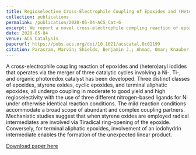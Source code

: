 ```yaml
---
title: Regioselective Cross-Electrophile Coupling of Epoxides and (Hetero)aryl Iodides via Ni/Ti/Photoredox Catalysis
collection: publications
permalink: /publication/2020-05-04-ACS_Cat-6
excerpt: We report a novel cross-electrophile compling reaction of epoxides enabled by Ni-, Ti-, and photoredox catalysis.
date: 2020-05-04
venue: ACS Catalysis
paperurl: https://pubs.acs.org/doi/10.1021/acscatal.0c01199
citation: Parasram, Marvin; Shields, Benjamin J.; Ahmad, Omar; Knauber, Thomas; Doyle, Abigail G. “Regioselective Cross-Electrophile Coupling of Epoxides and (Hetero)aryl Iodides via Ni/Ti/Photoredox Catalysis” ACS Catalysis, 2020, 10, 5821–5827.
---
```

A cross-electrophile coupling reaction of epoxides and (hetero)aryl iodides that operates via the merger of three catalytic cycles involving a Ni-, Ti-, and organic photoredox catalyst has been developed. Three distinct classes of epoxides, styrene oxides, cyclic epoxides, and terminal aliphatic epoxides, all undergo coupling in moderate to good yield and high regioselectivity with the use of three different nitrogen-based ligands for Ni under otherwise identical reaction conditions. The mild reaction conditions accommodate a broad scope of abundant and complex coupling partners. Mechanistic studies suggest that when styrene oxides are employed radical intermediates are involved via Tiradical ring-opening of the epoxide. Conversely, for terminal aliphatic epoxides, involvement of an iodohydrin intermediate enables the formation of the unexpected linear product. 

[Download paper here](http://b-shields.github.io/files/ACS_Catalysis-2020.pdf)
